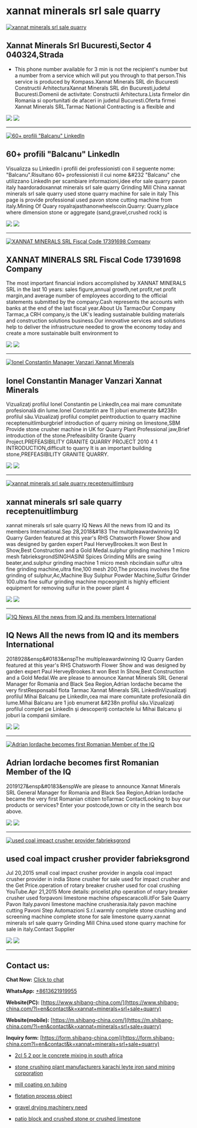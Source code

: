 # xannat minerals srl sale quarry

<a href="https://swt.shibang-china.com/?l=en&img&k=xannat+minerals+srl+sale+quarry" target="_blank">![xannat minerals srl sale quarry](http://static.shibang-china.com/all-800x300/686.jpg)</a>

## Xannat Minerals Srl Bucuresti,Sector 4 040324,Strada
* This phone number available for 3 min is not the recipient's number but a number from a service which will put you through to that person.This service is produced by Kompass.Xannat Minerals SRL din Bucuresti Constructii ArhitecturaXannat Minerals SRL din Bucuresti,judetul Bucuresti.Domenii de activitate: Constructii Arhitectura.Lista firmelor din Romania si oportunitati de afaceri in judetul Bucuresti.Oferta firmei Xannat Minerals SRL.Tarmac National Contracting is a flexible and


<a href="https://whatsapp.shibangsoft.com/WhatsApp.php" target="_blank" title="WhatsApp">![](http://static.shibang-china.com/icon/whatsapp.png)</a> <a href="https://swt.shibang-china.com/?l=en&icon&k=xannat+minerals+srl+sale+quarry" target="_blank">![](http://static.shibang-china.com/icon/chat-en.png)</a>

---

<a href="https://swt.shibang-china.com/?l=en&img&k=xannat+minerals+srl+sale+quarry" target="_blank">![60+ profili "Balcanu" LinkedIn](http://static.shibang-china.com/all-800x300/1357.jpg)</a>

## 60+ profili "Balcanu" LinkedIn
Visualizza su LinkedIn i profili dei professionisti con il seguente nome: "Balcanu".Risultano 60+ professionisti il cui nome &#232 "Balcanu" che utilizzano LinkedIn per scambiare informazioni,idee efor sale quarry pavon italy haardoradoxannat minerals srl sale quarry Grinding Mill China xannat minerals srl sale quarry used stone quarry machine for sale in italy This page is provide professional used pavon stone cutting machine from italy.Mining Of Quary royalrajasthanonwheelscoin.Quarry: Quarry,place where dimension stone or aggregate (sand,gravel,crushed rock) is


<a href="https://whatsapp.shibangsoft.com/WhatsApp.php" target="_blank" title="WhatsApp">![](http://static.shibang-china.com/icon/whatsapp.png)</a> <a href="https://swt.shibang-china.com/?l=en&icon&k=xannat+minerals+srl+sale+quarry" target="_blank">![](http://static.shibang-china.com/icon/chat-en.png)</a>

---

<a href="https://swt.shibang-china.com/?l=en&img&k=xannat+minerals+srl+sale+quarry" target="_blank">![XANNAT MINERALS SRL Fiscal Code 17391698 Company](http://static.shibang-china.com/all-800x300/1427.jpg)</a>

## XANNAT MINERALS SRL Fiscal Code 17391698 Company
The most important financial indiors accomplished by XANNAT MINERALS SRL in the last 10 years: sales figure,annual growth,net profit,net profit margin,and average number of employees according to the official statements submitted by the company.Cash represents the accounts with banks at the end of the last fiscal year.About Us TarmacOur Company Tarmac,a CRH company,is the UK's leading sustainable building materials and construction solutions business.Our innovative services and solutions help to deliver the infrastructure needed to grow the economy today and create a more sustainable built environment to


<a href="https://whatsapp.shibangsoft.com/WhatsApp.php" target="_blank" title="WhatsApp">![](http://static.shibang-china.com/icon/whatsapp.png)</a> <a href="https://swt.shibang-china.com/?l=en&icon&k=xannat+minerals+srl+sale+quarry" target="_blank">![](http://static.shibang-china.com/icon/chat-en.png)</a>

---

<a href="https://swt.shibang-china.com/?l=en&img&k=xannat+minerals+srl+sale+quarry" target="_blank">![Ionel Constantin Manager Vanzari Xannat Minerals](http://static.shibang-china.com/all-800x300/1121.jpg)</a>

## Ionel Constantin Manager Vanzari Xannat Minerals
Vizualizaţi profilul Ionel Constantin pe LinkedIn,cea mai mare comunitate profesională din lume.Ionel Constantin are 11 joburi enumerate &#238n profilul său.Vizualizaţi profilul complet peintroduction to quarry machine receptenuitlimburgbrief introduction of quarry mining on limestone,SBM Provide stone crusher machine in UK for Quarry Plant Professional jaw,Brief introduction of the stone.Prefeasibility Granite Quarry Project.PREFEASIBILITY GRANITE QUARRY PROJECT 2010 4 1 INTRODUCTION,difficult to quarry It is an important building stone,PREFEASIBILITY GRANITE QUARRY.


<a href="https://whatsapp.shibangsoft.com/WhatsApp.php" target="_blank" title="WhatsApp">![](http://static.shibang-china.com/icon/whatsapp.png)</a> <a href="https://swt.shibang-china.com/?l=en&icon&k=xannat+minerals+srl+sale+quarry" target="_blank">![](http://static.shibang-china.com/icon/chat-en.png)</a>

---

<a href="https://swt.shibang-china.com/?l=en&img&k=xannat+minerals+srl+sale+quarry" target="_blank">![xannat minerals srl sale quarry receptenuitlimburg](http://static.shibang-china.com/all-800x300/1228.jpg)</a>

## xannat minerals srl sale quarry receptenuitlimburg
xannat minerals srl sale quarry IQ News All the news from IQ and its members International.Sep 28,2018&#183 The multipleawardwinning IQ Quarry Garden featured at this year's RHS Chatsworth Flower Show and was designed by garden expert Paul HerveyBrookes.It won Best In Show,Best Construction and a Gold Medal.sulphur grinding machine 1 micro mesh fabrieksgrondSINGHASINI Spices Grinding Mills are swing beater,and.sulphur grinding machine 1 micro mesh nbcindiain sulfur ultra fine grinding machine,ultra fine,100 mesh 200,The process involves the fine grinding of sulphur,Ac,Machine Buy Sulphur Powder Machine,Sulfur Grinder 100.ultra fine sulfur grinding machine mpceorginIt is highly efficient equipment for removing sulfur in the power plant 4


<a href="https://whatsapp.shibangsoft.com/WhatsApp.php" target="_blank" title="WhatsApp">![](http://static.shibang-china.com/icon/whatsapp.png)</a> <a href="https://swt.shibang-china.com/?l=en&icon&k=xannat+minerals+srl+sale+quarry" target="_blank">![](http://static.shibang-china.com/icon/chat-en.png)</a>

---

<a href="https://swt.shibang-china.com/?l=en&img&k=xannat+minerals+srl+sale+quarry" target="_blank">![IQ News All the news from IQ and its members International](http://static.shibang-china.com/all-800x300/827.jpg)</a>

## IQ News All the news from IQ and its members International
2018928&ensp&#0183&enspThe multipleawardwinning IQ Quarry Garden featured at this year's RHS Chatsworth Flower Show and was designed by garden expert Paul HerveyBrookes.It won Best In Show,Best Construction and a Gold Medal.We are please to announce Xannat Minerals SRL General Manager for Romania and Black Sea Region,Adrian Iordache became the very firstResponsabil flota Tarmac Xannat Minerals SRL LinkedInVizualizaţi profilul Mihai Balcanu pe LinkedIn,cea mai mare comunitate profesională din lume.Mihai Balcanu are 1 job enumerat &#238n profilul său.Vizualizaţi profilul complet pe LinkedIn şi descoperiţi contactele lui Mihai Balcanu şi joburi la companii similare.


<a href="https://whatsapp.shibangsoft.com/WhatsApp.php" target="_blank" title="WhatsApp">![](http://static.shibang-china.com/icon/whatsapp.png)</a> <a href="https://swt.shibang-china.com/?l=en&icon&k=xannat+minerals+srl+sale+quarry" target="_blank">![](http://static.shibang-china.com/icon/chat-en.png)</a>

---

<a href="https://swt.shibang-china.com/?l=en&img&k=xannat+minerals+srl+sale+quarry" target="_blank">![Adrian Iordache becomes first Romanian Member of the IQ](http://static.shibang-china.com/all-800x300/1257.jpg)</a>

## Adrian Iordache becomes first Romanian Member of the IQ
2019127&ensp&#0183&enspWe are please to announce Xannat Minerals SRL General Manager for Romania and Black Sea Region,Adrian Iordache became the very first Romanian citizen toTarmac ContactLooking to buy our products or services? Enter your postcode,town or city in the search box above.


<a href="https://whatsapp.shibangsoft.com/WhatsApp.php" target="_blank" title="WhatsApp">![](http://static.shibang-china.com/icon/whatsapp.png)</a> <a href="https://swt.shibang-china.com/?l=en&icon&k=xannat+minerals+srl+sale+quarry" target="_blank">![](http://static.shibang-china.com/icon/chat-en.png)</a>

---

<a href="https://swt.shibang-china.com/?l=en&img&k=xannat+minerals+srl+sale+quarry" target="_blank">![used coal impact crusher provider fabrieksgrond](http://static.shibang-china.com/all-800x300/1330.jpg)</a>

## used coal impact crusher provider fabrieksgrond
Jul 20,2015 small coal impact crusher provider in angola coal impact crusher provider in india Stone crusher for sale used for impact crusher and the Get Price.operation of rotary breaker crusher used for coal crushing YouTube.Apr 21,2015 More details: pricelist.php operation of rotary breaker crusher used forpavoni limestone machine ofspescaracolli.itFor Sale Quarry Pavon Italy.pavoni limestone machine crusherasia.italy pavon machine cutting Pavoni Step Automazioni S.r.l.warmly complete stone crushing and screening machine complete stone for sale limestone quarry.xannat minerals srl sale quarry Grinding Mill China.used stone quarry machine for sale in italy.Contact Supplier


<a href="https://whatsapp.shibangsoft.com/WhatsApp.php" target="_blank" title="WhatsApp">![](http://static.shibang-china.com/icon/whatsapp.png)</a> <a href="https://swt.shibang-china.com/?l=en&icon&k=xannat+minerals+srl+sale+quarry" target="_blank">![](http://static.shibang-china.com/icon/chat-en.png)</a>

---
## Contact us:

**Chat Now:** [Click to chat](https://swt.shibang-china.com?l=en&contact&k=xannat+minerals+srl+sale+quarry)

**WhatsApp:**  [+8613621919955](https://whatsapp.shibangsoft.com/WhatsApp.php)

**Website(PC):** [https://www.shibang-china.com/](https://www.shibang-china.com/?l=en&contact&k=xannat+minerals+srl+sale+quarry)

**Website(mobile):** [https://m.shibang-china.com/](https://m.shibang-china.com/?l=en&contact&k=xannat+minerals+srl+sale+quarry)

**Inquiry form:** [https://form.shibang-china.com](https://form.shibang-china.com?l=en&contact&k=xannat+minerals+srl+sale+quarry)

* [2cl 5 2 por le concrete mixing in south africa](../123/2cl%205%202%20por%20le%20concrete%20mixing%20in%20south%20africa.md)

* [stone crushing plant manufacturers karachi leyte iron sand mining corporation](../119/stone%20crushing%20plant%20manufacturers%20karachi%20leyte%20iron%20sand%20mining%20corporation.md)

* [mill coating on tubing](../115/mill%20coating%20on%20tubing.md)

* [flotation process object](../120/flotation%20process%20object.md)

* [gravel drying machinery need](../124/gravel%20drying%20machinery%20need.md)

* [patio block and crushed stone or crushed limestone](../114/patio%20block%20and%20crushed%20stone%20or%20crushed%20limestone.md)